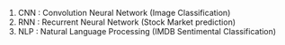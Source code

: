 1. CNN : Convolution Neural Network (Image Classification)
2. RNN : Recurrent Neural Network (Stock Market prediction)
3. NLP : Natural Language Processing (IMDB Sentimental Classification)
